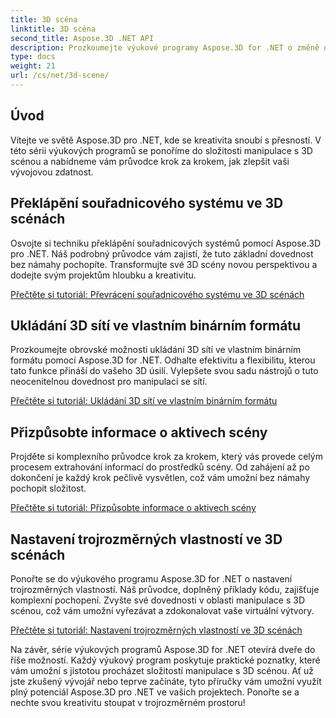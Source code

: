 ```yaml
---
title: 3D scéna
linktitle: 3D scéna
second_title: Aspose.3D .NET API
description: Prozkoumejte výukové programy Aspose.3D for .NET o změně orientace roviny, exportu scén do komprimovaného formátu AMF, převrácení souřadnicových systémů a dalších.
type: docs
weight: 21
url: /cs/net/3d-scene/
---
```

## Úvod

Vítejte ve světě Aspose.3D pro .NET, kde se kreativita snoubí s přesností. V této sérii výukových programů se ponoříme do složitosti manipulace s 3D scénou a nabídneme vám průvodce krok za krokem, jak zlepšit vaši vývojovou zdatnost.

## Překlápění souřadnicového systému ve 3D scénách

Osvojte si techniku překlápění souřadnicových systémů pomocí Aspose.3D pro .NET. Náš podrobný průvodce vám zajistí, že tuto základní dovednost bez námahy pochopíte. Transformujte své 3D scény novou perspektivou a dodejte svým projektům hloubku a kreativitu.

[Přečtěte si tutoriál: Převrácení souřadnicového systému ve 3D scénách](./flip-coordinate-system/)

## Ukládání 3D sítí ve vlastním binárním formátu

Prozkoumejte obrovské možnosti ukládání 3D sítí ve vlastním binárním formátu pomocí Aspose.3D for .NET. Odhalte efektivitu a flexibilitu, kterou tato funkce přináší do vašeho 3D úsilí. Vylepšete svou sadu nástrojů o tuto neocenitelnou dovednost pro manipulaci se sítí.

[Přečtěte si tutoriál: Ukládání 3D sítí ve vlastním binárním formátu](./save-3d-meshes-binary-format/)


## Přizpůsobte informace o aktivech scény

Projděte si komplexního průvodce krok za krokem, který vás provede celým procesem extrahování informací do prostředků scény. Od zahájení až po dokončení je každý krok pečlivě vysvětlen, což vám umožní bez námahy pochopit složitost.

[Přečtěte si tutoriál: Přizpůsobte informace o aktivech scény](./information-to-scene/)

## Nastavení trojrozměrných vlastností ve 3D scénách

Ponořte se do výukového programu Aspose.3D for .NET o nastavení trojrozměrných vlastností. Náš průvodce, doplněný příklady kódu, zajišťuje komplexní pochopení. Zvyšte své dovednosti v oblasti manipulace s 3D scénou, což vám umožní vyřezávat a zdokonalovat vaše virtuální výtvory.

[Přečtěte si tutoriál: Nastavení trojrozměrných vlastností ve 3D scénách](./set-3d-properties/)

Na závěr, série výukových programů Aspose.3D for .NET otevírá dveře do říše možností. Každý výukový program poskytuje praktické poznatky, které vám umožní s jistotou procházet složitostí manipulace s 3D scénou. Ať už jste zkušený vývojář nebo teprve začínáte, tyto příručky vám umožní využít plný potenciál Aspose.3D pro .NET ve vašich projektech. Ponořte se a nechte svou kreativitu stoupat v trojrozměrném prostoru!